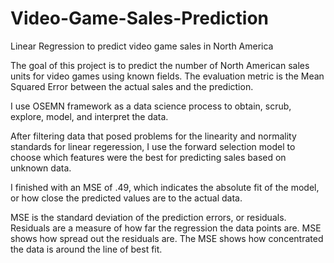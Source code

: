 # Video-Game-Sales-Prediction
Linear Regression to predict video game sales in North America

The goal of this project is to predict the number of North American sales units for video games using known fields. The evaluation metric is the Mean Squared Error between the actual sales and the prediction.

I use OSEMN framework as a data science process to obtain, scrub, explore, model, and interpret the data.

After filtering data that posed problems for the linearity and normality standards for linear regeression, I use the forward selection model to choose which features were the best for predicting sales based on unknown data.

I finished with an MSE of .49, which indicates the absolute fit of the model, or how close the predicted values are to the actual data. 

MSE is the standard deviation of the prediction errors, or residuals. Residuals are a measure of how far the regression the data points are. MSE shows how spread out the residuals are. The MSE shows how concentrated the data is around the line of best fit.
